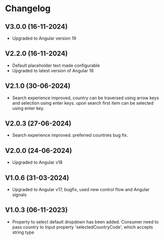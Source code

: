 # Changelog

## V3.0.0 (16-11-2024)

- Upgraded to Angular version 19

## V2.2.0 (16-11-2024)

- Default placeholder text made configurable
- Upgraded to latest version of Angular 18

## V2.1.0 (30-06-2024)

- Search experience improved, country can be traversed using arrow keys and selection using enter keys. upon search first item can be selected using enter key.

## V2.0.3 (27-06-2024)

- Search experience improved. preferred countries bug fix.

## V2.0.0 (24-06-2024)

- Upgraded to Angular v18

## V1.0.6 (31-03-2024)

- Upgraded to Angular v17, bugfix, used new control flow and Angular signals

## V1.0.3 (06-11-2023)

- Property to select default dropdown has been added. Consumer need to pass country to Input property 'selectedCountryCode', which accepts string type

